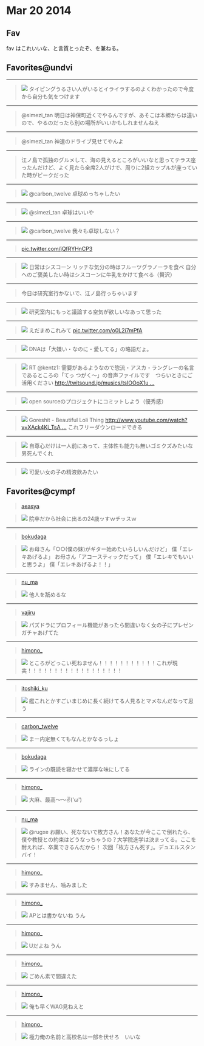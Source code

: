 # Mar 20 2014

## Fav

fav はこれいいな、と言質とったぞ、を兼ねる。

## Favorites@undvi

---

> ![](https://pbs.twimg.com/profile_images/1601110927/sakura_bigger.png)
> タイピングうるさい人がいるとイライラするのよくわかったので今度から自分も気をつけます

---

> @simezi_tan 明日は神保町近くでやるんですが、あそこは本郷からは遠いので、やるのだったら別の場所がいいかもしれませんねえ

---

> @simezi_tan 神速のドライブ見せてやんよ

---

> 江ノ島で孤独のグルメして、海の見えるところがいいなと思ってテラス座ったんだけど、よく見たら全席2人がけで、周りに2組カップルが座っていた時がピークだった

---

> ![](https://pbs.twimg.com/profile_images/3019459579/478feb9032d14ad1e2ec5623b78a9544_bigger.png)
> @carbon_twelve 卓球めっちゃしたい

---

> ![](https://pbs.twimg.com/profile_images/1435680674/___________bigger.png)
> @simezi_tan 卓球はいいや

---

> ![](https://pbs.twimg.com/profile_images/3019459579/478feb9032d14ad1e2ec5623b78a9544_bigger.png)
> @carbon_twelve 我々も卓球しない？

---

> <a href=http://pic.twitter.com/jQfRYHnCP3>pic.twitter.com/jQfRYHnCP3</a>

---

> ![](https://pbs.twimg.com/profile_images/1903197554/zaisei_hatan_bigger.jpg)
> 日常はシスコーン リッチな気分の時はフルーツグラノーラを食べ 自分へのご褒美したい時はシスコーンに牛乳をかけて食べる（贅沢）

---

> 今日は研究室行かないで、江ノ島行っちゃいます

---

> ![](https://pbs.twimg.com/profile_images/1435680674/___________bigger.png)
> 研究室内にもっと議論する空気が欲しいなあって思った

---

> ![](https://pbs.twimg.com/profile_images/440891142276530176/iyi84hje_bigger.png)
> えだまめこれみて [pic.twitter.com/o0L2i7mPfA](http://pic.twitter.com/o0L2i7mPfA)

---

> ![](https://pbs.twimg.com/profile_images/428490895738937345/qqFc2wZ9_bigger.png)
> DNAは「大嫌い・なのに・愛してる」の略語だょ。

---

> ![](https://pbs.twimg.com/profile_images/443980657237037056/oiATQrat_bigger.png)
> RT @kentz1: 需要があるようなので惣流・アスカ・ラングレーの名言であるところの「てっ つがく～」の音声ファイルです　つらいときにご活用ください [http://twitsound.jp/musics/tsIOOoX1u …](http://t.co/Ft76tKSvgF)

---

> ![](https://pbs.twimg.com/profile_images/437200104697511936/gpIMCUN-_bigger.jpeg)
> open sourceのプロジェクトにコミットしよう（優秀感）

---

> ![](https://pbs.twimg.com/profile_images/440891142276530176/iyi84hje_bigger.png)
> Goreshit - Beautiful Loli Thing [http://www.youtube.com/watch?v=XAck4Ki_TsA …](http://t.co/xykS6zauRF) これフリーダウンロードできる

---

> ![](https://pbs.twimg.com/profile_images/437200104697511936/gpIMCUN-_bigger.jpeg)
> 自尊心だけは一人前にあって、主体性も能力も無いゴミクズみたいな男死んでくれ

---

> ![](https://pbs.twimg.com/profile_images/423766440903065600/wquPE-Ox_bigger.png)
> 可愛い女の子の精液飲みたい

Favorites@cympf
---

> [aeasya](https://twitter.com/aeasya/status/445731799591686144)

> ![](https://pbs.twimg.com/profile_images/428490895738937345/qqFc2wZ9_bigger.png)
> 院卒だから社会に出るの24歳ッすｗチッスｗ

---

> [bokudaga](https://twitter.com/bokudaga/status/445728071190999040)

> ![](https://pbs.twimg.com/profile_images/440891142276530176/iyi84hje_bigger.png)
> お母さん「○○(僕の妹)がギター始めたいらしいんだけど」 僕「エレキあげるよ」 お母さん「アコースティックだって」 僕「エレキでもいいと思うよ」 僕「エレキあげるよ！！」

---

> [nu_ma](https://twitter.com/nu_ma/status/445201222174134272)

> ![](https://pbs.twimg.com/profile_images/437200104697511936/gpIMCUN-_bigger.jpeg)
> 他人を舐めるな

---

> [vajiru](https://twitter.com/vajiru/status/444110179852767232)

> ![](https://pbs.twimg.com/profile_images/579325751/imgphp_bigger.png)
> パズドラにプロフィール機能があったら間違いなく女の子にプレゼンガチャあげてた

---

> [himono_](https://twitter.com/himono_/status/443575365579964416)

> ![](https://pbs.twimg.com/profile_images/441689537094234112/f1vbF7kE_bigger.png)
> ところがどっこい死ねません！！！！！！！！！！！これが現実！！！！！！！！！！！！！！！！！！

---

> [itoshiki_ku](https://twitter.com/itoshiki_ku/status/443282235941085184)

> ![](https://pbs.twimg.com/profile_images/2245584679/yayoi_ver_bigger.png)
> 艦これとかすごいまじめに長く続けてる人見るとマメなんだなって思う

---

> [carbon_twelve](https://twitter.com/carbon_twelve/status/443018941686743040)

> ![](https://pbs.twimg.com/profile_images/1435680674/___________bigger.png)
> まー内定無くてもなんとかなるっしょ

---

> [bokudaga](https://twitter.com/bokudaga/status/442878697649876992)

> ![](https://pbs.twimg.com/profile_images/440891142276530176/iyi84hje_bigger.png)
> ラインの既読を寝かせて濃厚な味にしてる

---

> [himono_](https://twitter.com/himono_/status/436685662201192448)

> ![](https://pbs.twimg.com/profile_images/441689537094234112/f1vbF7kE_bigger.png)
> 大麻、最高～～✌('ω')

---

> [nu_ma](https://twitter.com/nu_ma/status/430154327181631488)

> ![](https://twitter.com/nu_ma)
> @rugxe お願い、死なないで枚方さん！あなたが今ここで倒れたら、僕や教授との約束はどうなっちゃうの？大学院進学は決まってる。ここを耐えれば、卒業できるんだから！ 次回「枚方さん死す」。デュエルスタンバイ！

---

> [himono_](https://twitter.com/himono_/status/422244433266876416)

> ![](https://pbs.twimg.com/profile_images/441689537094234112/f1vbF7kE_bigger.png)
> すみません、噛みました

---

> [himono_](https://twitter.com/himono_/status/422244339520000001)

> ![](https://pbs.twimg.com/profile_images/441689537094234112/f1vbF7kE_bigger.png)
> APとは書かないね うん

---

> [himono_](https://twitter.com/himono_/status/422244289570029568)

> ![](https://pbs.twimg.com/profile_images/441689537094234112/f1vbF7kE_bigger.png)
> Uだよね うん

---

> [himono_](https://twitter.com/himono_/status/422244260105048064)

> ![](https://pbs.twimg.com/profile_images/441689537094234112/f1vbF7kE_bigger.png)
> ごめん素で間違えた

---

> [himono_](https://twitter.com/himono_/status/422243890083528704)

> ![](https://pbs.twimg.com/profile_images/441689537094234112/f1vbF7kE_bigger.png)
> 俺も早くWAG見ねえと

---

> [himono_](https://twitter.com/himono_/status/421756058164400128)

> ![](https://pbs.twimg.com/profile_images/441689537094234112/f1vbF7kE_bigger.png)
> 極力俺の名前と高校名は一部を伏せろ　いいな

